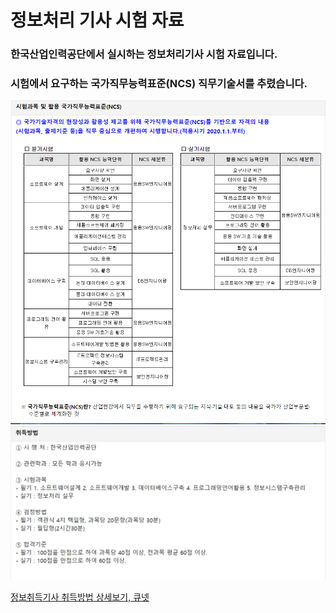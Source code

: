# 정보처리 기사 시험 자료



### 한국산업인력공단에서 실시하는 정보처리기사 시험 자료입니다.
### 시험에서 요구하는 국가직무능력표준(NCS) 직무기술서를 추렸습니다.



<img src="eip_ncs.png">
<img src="eip_mathod_how_to.png">




[정보취득기사 취득방법 상세보기, 큐넷](http://www.q-net.or.kr/crf005.do?id=crf00503&jmCd=1320&gSite=Q&gId)
